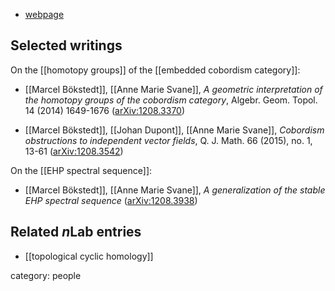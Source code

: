 

* <a href="http://pure.au.dk/portal/en/persons/marcel-boekstedt(59074e22-b00f-495f-9e1a-18260477022d)/persons/marcel-boekstedt(59074e22-b00f-495f-9e1a-18260477022d).html">webpage</a>

## Selected writings

On the [[homotopy groups]] of the [[embedded cobordism category]]:

* [[Marcel Bökstedt]], [[Anne Marie Svane]], _A geometric interpretation of the homotopy groups of the cobordism category_, Algebr. Geom. Topol. 14 (2014) 1649-1676 ([arXiv:1208.3370](https://arxiv.org/abs/1208.3370))

* [[Marcel Bökstedt]], [[Johan Dupont]], [[Anne Marie Svane]], _Cobordism obstructions to independent vector fields_, Q. J. Math. 66 (2015), no. 1, 13-61 ([arXiv:1208.3542](https://arxiv.org/abs/1208.3542))

On the [[EHP spectral sequence]]:

* [[Marcel Bökstedt]], [[Anne Marie Svane]], _A generalization of the stable EHP spectral sequence_ ([arXiv:1208.3938](http://arxiv.org/abs/1208.3938))


## Related $n$Lab entries

* [[topological cyclic homology]]

category: people